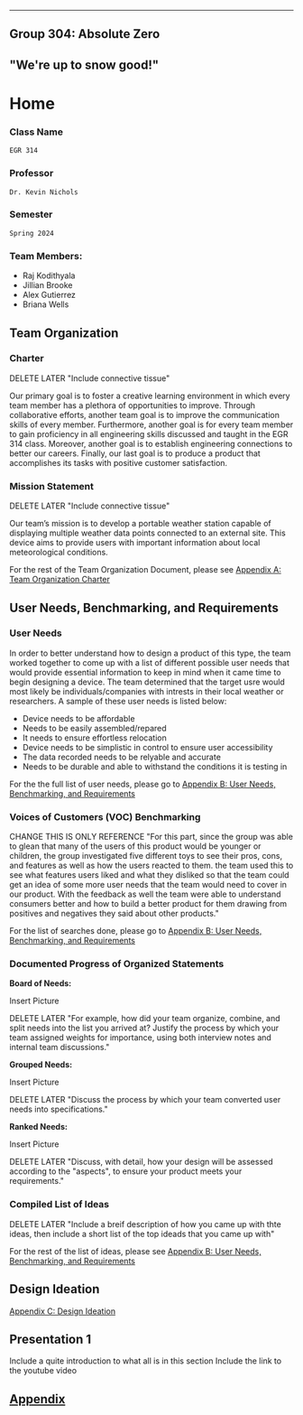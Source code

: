 
---
Group 304: Absolute Zero
---
## "We're up to snow good!"

# Home

### Class Name
	EGR 314

### Professor
 	Dr. Kevin Nichols

### Semester
	Spring 2024

### Team Members:
* Raj Kodithyala
* Jillian Brooke
* Alex Gutierrez
* Briana Wells

## Team Organization

### Charter

DELETE LATER "Include connective tissue"

Our primary goal is to foster a creative learning environment in which every team member has a plethora of opportunities to improve. Through collaborative efforts, another team goal is to improve the communication skills of every member. Furthermore, another goal is for every team member to gain proficiency in all engineering skills discussed and taught in the EGR 314 class. Moreover, another goal is to establish engineering connections to better our careers. Finally, our last goal is to produce a product that accomplishes its tasks with positive customer satisfaction.

### Mission Statement

DELETE LATER "Include connective tissue"

Our team’s mission is to develop a portable weather station capable of displaying multiple weather data points connected to an external site. This device aims to provide users with important information about local meteorological conditions.

For the rest of the Team Organization Document, please see 
[Appendix A: Team Organization Charter](TeamOrganizationCharter.md)

## User Needs, Benchmarking, and Requirements

### User Needs

In order to better understand how to design a product of this type, the team worked together to come up with a list of different possible user needs that would provide essential information to keep in mind when it came time to begin designing a device. The team determined that the target usre would most likely be individuals/companies with intrests in their local weather or researchers. A sample of these user needs is listed below:

* Device needs to be affordable
* Needs to be easily assembled/repared
* It needs to ensure effortless relocation
* Device needs to be simplistic in control to ensure user accessibility
* The data recorded needs to be relyable and accurate
* Needs to be durable and able to withstand the conditions it is testing in

For the the full list of user needs, please go to [Appendix B: User Needs, Benchmarking, and Requirements](UserNeedsBenchmarking&Requirements.md)

### Voices of Customers (VOC) Benchmarking 

CHANGE THIS IS ONLY REFERENCE "For this part, since the group was able to glean that many of the users of this product would be younger or children, the group investigated five different toys to see their pros, cons, and features as well as how the users reacted to them. the team used this to see what features users liked and what they disliked so that the team could get an idea of some more user needs that the team would need to cover in our product. With the feedback as well the team were able to understand consumers better and how to build a better product for them drawing from positives and negatives they said about other products."

For the list of searches done, please go to [Appendix B: User Needs, Benchmarking, and Requirements](UserNeedsBenchmarking&Requirements.md)

### Documented Progress of Organized Statements

**Board of Needs:** 

Insert Picture

DELETE LATER "For example, how did your team organize, combine, and split needs into the list you arrived at? Justify the process by which your team assigned weights for importance, using both interview notes and internal team discussions."

**Grouped Needs:**

Insert Picture

DELETE LATER "Discuss the process by which your team converted user needs into specifications."

**Ranked Needs:**

Insert Picture

DELETE LATER "Discuss, with detail, how your design will be assessed according to the "aspects", to ensure your product meets your requirements."

### Compiled List of Ideas

DELETE LATER "Include a breif description of how you came up with thte ideas, then include a short list of the top ideads that you came up with"

For the rest of the list of ideas, please see 
[Appendix B: User Needs, Benchmarking, and Requirements](UserNeedsBenchmarking&Requirements.md)

## Design Ideation

[Appendix C: Design Ideation](DesignIdeation.md)

## Presentation 1

Include a quite introduction to what all is in this section
Include the link to the youtube video

## [Appendix](Appendix.github.md)

